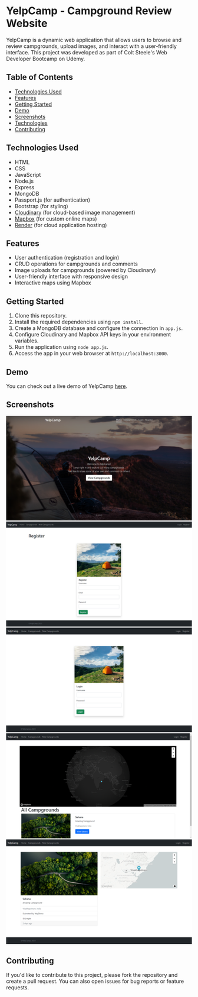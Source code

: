 # YelpCamp - Campground Review Website

YelpCamp is a dynamic web application that allows users to browse and review campgrounds, upload images, and interact with a user-friendly interface. This project was developed as part of Colt Steele's Web Developer Bootcamp on Udemy.

## Table of Contents
- [Technologies Used](#technologies-used)
- [Features](#features)
- [Getting Started](#getting-started)
- [Demo](#demo)
- [Screenshots](#screenshots)
- [Technologies](#technologies)
- [Contributing](#contributing)

## Technologies Used
- HTML
- CSS
- JavaScript
- Node.js
- Express
- MongoDB
- Passport.js (for authentication)
- Bootstrap (for styling)
- [Cloudinary](https://cloudinary.com/) (for cloud-based image management)
- [Mapbox](https://www.mapbox.com/) (for custom online maps)
- [Render](https://render.com/) (for cloud application hosting)

## Features
- User authentication (registration and login)
- CRUD operations for campgrounds and comments
- Image uploads for campgrounds (powered by Cloudinary)
- User-friendly interface with responsive design
- Interactive maps using Mapbox

## Getting Started
1. Clone this repository.
2. Install the required dependencies using `npm install`.
3. Create a MongoDB database and configure the connection in `app.js`.
4. Configure Cloudinary and Mapbox API keys in your environment variables.
5. Run the application using `node app.js`.
6. Access the app in your web browser at `http://localhost:3000`.

## Demo
You can check out a live demo of YelpCamp [here](https://theyelpcampproject.onrender.com/).

## Screenshots
![Home Page](/screenshots/Home.png)
![Registration Page](/screenshots/Registration.png)
![login Page](/screenshots/Login.png)
![Glance at all Campgrounds](/screenshots/Campgrounds.png)
![Overview of a Single Campground](/screenshots/Sample-Campground.png)

## Contributing
If you'd like to contribute to this project, please fork the repository and create a pull request. You can also open issues for bug reports or feature requests.
